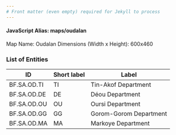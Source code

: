 ```yaml
---
# Front matter (even empty) required for Jekyll to process
---
```


#### JavaScript Alias: maps/oudalan

Map Name: Oudalan
Dimensions (Width x Height): 600x460

### List of Entities

ID | Short label | Label
---|---|---|
BF.SA.OD.TI|TI|Tin-Akof Department
BF.SA.OD.DE|DE|Déou Department
BF.SA.OD.OU|OU|Oursi Department
BF.SA.OD.GG|GG|Gorom-Gorom Department
BF.SA.OD.MA|MA|Markoye Department
